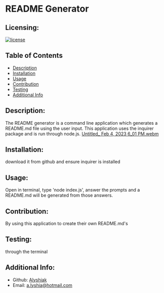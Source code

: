 # README Generator
  ## Licensing:
  [![license](https://img.shields.io/badge/license-MIT-blue)](https://shields.io)

  ## Table of Contents 
  - [Description](#description)
  - [Installation](#installation)
  - [Usage](#usage)
  - [Contribution](#contribution)
  - [Testing](#testing)
  - [Additional Info](#additional-info)

  ## Description:
  The README generator is a command line application which generates a README.md file using the user input. This application uses the inquirer package and is run through node.js.
[Untitled_ Feb 4, 2023 6_01 PM.webm](https://user-images.githubusercontent.com/111984179/216754838-4bd58a5f-a3b4-4711-b386-0631b12794ac.webm)

  ## Installation:
  download it from github and ensure inquirer is installed

  ## Usage:
  Open in terminal, type 'node index.js', answer the prompts and a README.md will be generated from those answers.
  
  ## Contribution:
  By using this application to create their own README.md's

  ## Testing:
  through the terminal
  
  ## Additional Info:
  - Github: [Alyshiak](https://github.com/Alyshiak)
  - Email: a.lyshia@hotmail.com
